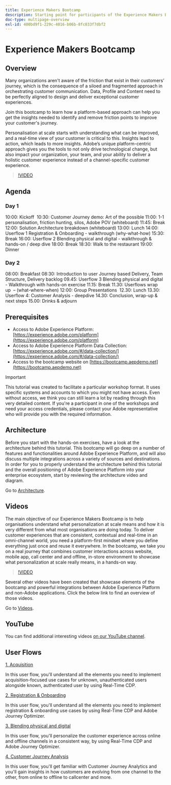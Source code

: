 ```yaml
---
title: Experience Makers Bootcamp
description: Starting point for participants of the Experience Makers Bootcamp
doc-type: multipage-overview
exl-id: 400bd9f1-229c-4016-b06b-8fc033f7dbf2
---
```

# Experience Makers Bootcamp

## Overview

Many organizations aren't aware of the friction that exist in their customers’ journey, which is the consequence of a siloed and fragmented approach in orchestrating customer communication. Data, Profile and Content need to be perfectly aligned to design and deliver exceptional customer experiences.

Join this bootcamp to learn how a platform-based approach can help you get the insights needed to identify and remove friction points to improve your customer's journey.

Personalisation at scale starts with understanding what can be improved, and a real-time view of your customer is critical to this. Insights lead to action, which leads to more insights. Adobe’s unique platform-centric approach gives you the tools to not only drive technological change, but also impact your organization, your team, and your ability to deliver a holistic customer experience instead of a channel-specific customer experience.

>[!VIDEO](https://video.tv.adobe.com/v/344962?quality=12&enable=on)

## Agenda

### Day 1


10:00: Kickoff 
10:30: Customer Journey demo: Art of the possible
11:00: 1-1 personalisation, friction hunting, silos, Adobe POV (whiteboard)
11:45: Break
12:00: Solution Architecture breakdown (whiteboard)
13:00: Lunch
14:00: Userflow 1 Registration & Onboarding - walkthrough (why-what-how)
15:30: Break
16:00: Userflow 2 Blending physical and digital - walkthrough & hands-on / deep dive
18:00: Break
18:30: Walk to the restaurant
19:00: Dinner

### Day 2

08:00: Breakfast
08:30: Introduction to user Journey based Delivery, Team Structure, Delivery backlog
09.45: Userflow 3 Blending physical and digital - Walkthrough with hands-on exercise
11.15: Break
11.30: Userflows wrap up  – (what-where-when)
12:00: Group Presentations 
12.30: Lunch
13.30: Userflow 4: Customer Analysis - deepdive
14.30: Conclusion, wrap-up & next steps
15.00: Drinks & adjourn

## Prerequisites

- Access to Adobe Experience Platform: [https://experience.adobe.com/platform](https://experience.adobe.com/platform)
- Access to Adobe Experience Platform Data Collection: [https://experience.adobe.com/#/data-collection/](https://experience.adobe.com/#/data-collection/)
- Access to the bootcamp website on [https://bootcamp.aepdemo.net](https://bootcamp.aepdemo.net)

>[!IMPORTANT]
>
>This tutorial was created to facilitate a particular workshop format. It uses specific systems and accounts to which you might not have access. Even without access, we think you can still learn a lot by reading through this very detailed content. If you're a participant in one of the workshops and need your access credentials, please contact your Adobe representative who will provide you with the required information.

## Architecture

Before you start with the hands-on exercises, have a look at the architecture behind this tutorial. This bootcamp will go deep on a number of features and functionalities around Adobe Experience Platform, and will also discuss multiple integrations across a variety of sources and destinations. In order for you to properly understand the architecture behind this tutorial and the overall positioning of Adobe Experience Platform into your enterprise ecosystem, start by reviewing the architecture video and diagram.

Go to [Architecture](https://experienceleague.adobe.com/docs/platform-learn/comprehensive-technical-tutorial-v22/architecture.html?lang=en).

## Videos

The main objective of our Experience Makers Bootcamp is to help organisations understand what personalization at scale means and how it is very different from what most organisations are doing today. To deliver customer experiences that are consistent, contextual and real-time in an omni-channel world, you need a platform-first mindset where you define everything just once and reuse it everywhere. In the bootcamp, we take you on a real journey that combines customer interactions across website, mobile app, call center and and offline, in-store environment to showcase what personalization at scale really means, in a hands-on way.

>[!VIDEO](https://video.tv.adobe.com/v/345446?quality=12&enable=on)

Several other videos have been created that showcase elements of the bootcamp and powerful integrations between Adobe Experience Platform and non-Adobe applications. Click the below link to find an overview of those videos.

Go to [Videos](https://experienceleague.adobe.com/docs/platform-learn/comprehensive-technical-tutorial-v22/videos.html?lang=en).

## YouTube

You can find additional interesting videos [on our YouTube channel](https://www.youtube.com/channel/UCUKG2dkZ9pYuZUPebQ21jUw).

## User Flows

[1. Acquisition](./uc/uc1/uc1.md)

In this user flow, you'll understand all the elements you need to implement acquisition-focused use cases for unknown, unauthenticated users alongside known, authenticated user by using Real-Time CDP.

[2. Registration & Onboarding](./uc/uc2/uc2.md)

In this user flow, you'll understand all the elements you need to implement registration & onboarding use cases by using Real-Time CDP and Adobe Journey Optimizer.

[3. Blending physical and digital](./uc/uc3/uc3.md)

In this user flow, you'll personalize the customer experience across online and offline channels in a consistent way, by using Real-Time CDP and Adobe Journey Optimizer.

[4. Customer Journey Analysis](./uc/uc4/uc4.md)

In this user flow, you'll get familiar with Customer Journey Analytics and you'll gain insights in how customers are evolving from one channel to the other, from online to offline to callcenter and more.
